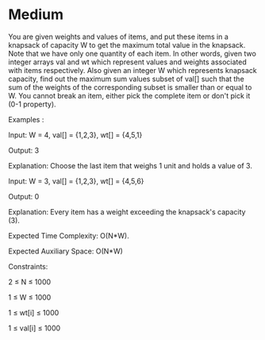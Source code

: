 # Medium

You are given weights and values of items, and put these items in a knapsack of capacity W to get the maximum total value in the knapsack. Note that we have only one quantity of each item. In other words, given two integer arrays val and wt which represent values and weights associated with items respectively. Also given an integer W which represents knapsack capacity, find out the maximum sum values subset of val[] such that the sum of the weights of the corresponding subset is smaller than or equal to W. You cannot break an item, either pick the complete item or don't pick it (0-1 property).

Examples :

Input: W = 4, val[] = {1,2,3}, wt[] = {4,5,1}

Output: 3

Explanation: Choose the last item that weighs 1 unit and holds a value of 3. 

Input: W = 3, val[] = {1,2,3}, wt[] = {4,5,6}

Output: 0

Explanation: Every item has a weight exceeding the knapsack's capacity (3).


Expected Time Complexity: O(N*W).

Expected Auxiliary Space: O(N*W)

Constraints:

2 ≤ N ≤ 1000

1 ≤ W ≤ 1000

1 ≤ wt[i] ≤ 1000

1 ≤ val[i] ≤ 1000
